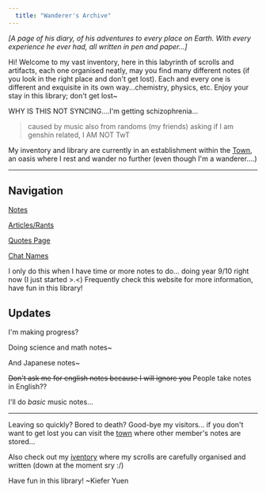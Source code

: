 ```yaml
---
  title: "Wanderer's Archive"
---
```



_[A page of his diary, of his adventures to every place on Earth. With every experience he ever had, all written in pen and paper...]_

Hi! Welcome to my vast inventory, here in this labyrinth of scrolls and artifacts, each one organised neatly, may you find many different notes (if you look in the right place and don't get lost). Each and every one is different and exquisite in its own way...chemistry, physics, etc. Enjoy your stay in this library; don't get lost~

WHY IS THIS NOT SYNCING....I'm getting schizophrenia...
> caused by music
> also from randoms (my friends) asking if I am genshin related, I AM NOT TwT

My inventory and library are currently in an establishment within the [Town](/wanderer-archive/the-town.md), an oasis where I rest and wander no further (even though I'm a wanderer....)

---
## Navigation
[Notes](notes.md)

[Articles/Rants](/wanderer-archive/other/rants.md)

[Quotes Page](/wanderer-archive/other/quotes.md)

[Chat Names](/wanderer-archive/other/chatnames.md)

I only do this when I have time or more notes to do... doing year 9/10 right now (I just started >.<)
Frequently check this website for more information, have fun in this library!

## Updates
I'm making progress?

Doing science and math notes~

And Japanese notes~

~~Don't ask me for english notes because I will ignore you~~ People take notes in English??

I'll do _basic_ music notes...


---
Leaving so quickly? Bored to death? Good-bye my visitors... if you don't want to get lost you can visit the [town](/wanderer-archive/the-town.md) where other member's notes are stored...

Also check out my [iventory](https://wanderer-inventory.notion.site/Wanderer-s-Archive-551bf6d3382148678191175b1123296f) where my scrolls are carefully organised and written (down at the moment sry :/)
  
Have fun in this library! ~Kiefer Yuen

